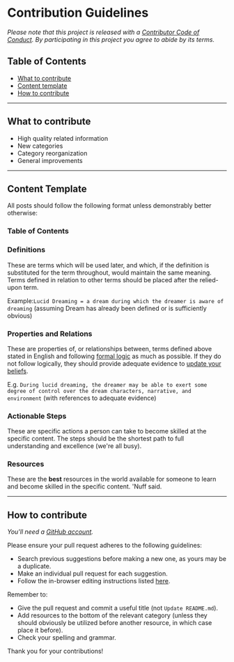 # Contribution Guidelines

_Please note that this project is released with a [Contributor Code of Conduct](https://www.contributor-covenant.org/version/1/4/). By participating in this project you agree to abide by its terms._

## Table of Contents

- [What to contribute](#what-to-contribute)
- [Content template](#content-template)
- [How to contribute](#how-to-contribute)

---

## What to contribute
- High quality related information
- New categories
- Category reorganization
- General improvements

---

## Content Template
All posts should follow the following format unless demonstrably better otherwise:

### Table of Contents

### Definitions
These are terms which will be used later, and which, if the definition is substituted for the term throughout, would maintain the same meaning. Terms defined in relation to other terms should be placed after the relied-upon term.

Example:`Lucid Dreaming = a dream during which the dreamer is aware of dreaming` (assuming Dream has already been defined or is sufficiently obvious)

### Properties and Relations
These are properties of, or relationships between, terms defined above stated in English and following [formal logic](https://en.wikipedia.org/wiki/First-order_logic) as much as possible. If they do not follow logically, they should provide adequate evidence to [update your beliefs](https://en.wikipedia.org/wiki/Belief_revision).

E.g. `During lucid dreaming, the dreamer may be able to exert some degree of control over the dream characters, narrative, and environment` (with references to adequate evidence)

### Actionable Steps
These are specific actions a person can take to become skilled at the specific content. The steps should be the shortest path to full understanding and excellence (we're all busy).

### Resources
These are the **best** resources in the world available for someone to learn and become skilled in the specific content. 'Nuff said.

---

## How to contribute

_You'll need a [GitHub account](https://github.com/join)._

Please ensure your pull request adheres to the following guidelines:

- Search previous suggestions before making a new one, as yours may be a duplicate.
- Make an individual pull request for each suggestion.
- Follow the in-browser editing instructions listed [here](https://help.github.com/articles/editing-files-in-your-repository/).

Remember to:
- Give the pull request and commit a useful title (not `Update README.md`).
- Add resources to the bottom of the relevant category (unless they should obviously be utilized before another resource, in which case place it before).
- Check your spelling and grammar.

Thank you for your contributions!
